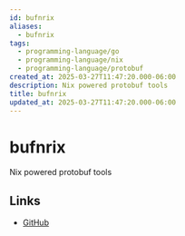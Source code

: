 ```yaml
---
id: bufnrix
aliases:
  - bufnrix
tags:
  - programming-language/go
  - programming-language/nix
  - programming-language/protobuf
created_at: 2025-03-27T11:47:20.000-06:00
description: Nix powered protobuf tools
title: bufnrix
updated_at: 2025-03-27T11:47:20.000-06:00
---
```


# bufnrix

Nix powered protobuf tools

## Links

- [GitHub](https://github.com/conneroisu/bufnrix)
